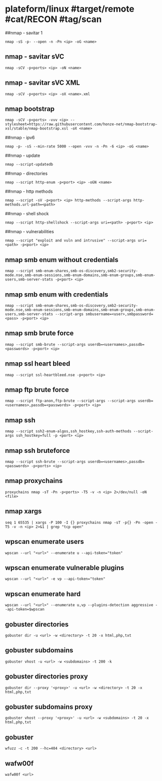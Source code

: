 # plateform/linux #target/remote #cat/RECON #tag/scan

##nmap - savitar 1
```
nmap -sS -p- --open -n -Pn <ip> -oG <name>
```
## nmap - savitar sVC
```
nmap -sCV -p<ports> <ip> -oN <name>
```
## nmap - savitar sVC XML
```
nmap -sCV -p<ports> <ip> -oX <name>.xml
```
## nmap bootstrap
```
nmap -sCV -p<ports> -vvv <ip> --stylesheet=https://raw.githubusercontent.com/honze-net/nmap-bootstrap-xsl/stable/nmap-bootstrap.xsl -oX <name>
```
##nmap - ipv6
```
nmap -p- -sS --min-rate 5000 --open -vvv -n -Pn -6 <ip> -oG <name>
```
##nmap - update
```
nmap --script-updatedb
```
##nmap - directories
```
nmap --script http-enum -p<port> <ip> -oGN <name>
```
##nmap - http methods
```
nmap --script -sV -p<port> <ip> http-methods --script-args http-methods.url-path=<path>
```
##nmap - shell shock
```
nmap --script http-shellshock --script-args uri=<path> -p<port> <ip>
```
##nmap - vulnerabilities
```
nmap --script "exploit and vuln and intrusive" --script-args uri=<path> -p<port> <ip>
```
## nmap smb enum without credentials
```
nmap --script smb-enum-shares,smb-os-discovery,smb2-security-mode.nse,smb-enum-sessions,smb-enum-domains,smb-enum-groups,smb-enum-users,smb-server-stats -p<port> <ip>
```
## nmap smb enum with credentials
```
nmap --script smb-enum-shares,smb-os-discovery,smb2-security-mode.nse,smb-enum-sessions,smb-enum-domains,smb-enum-groups,smb-enum-users,smb-server-stats --script-args smbusername=<user>,smbpassword=<pass> -p<port> <ip>
```
## nmap smb brute force
```
nmap --script smb-brute --script-args userdb=<usernames>,passdb=<passwords> -p<port> <ip>
```
## nmap ssl heart bleed
```
nmap --script ssl-heartbleed.nse -p<port> <ip>
```
## nmap ftp brute force
```
nmap --script ftp-anon,ftp-brute --script-args --script-args userdb=<usernames>,passdb=<passwords> -p<port> <ip>
```
## nmap ssh
```
nmap --script ssh2-enum-algos,ssh_hostkey,ssh-auth-methods --script-args ssh_hostkey=full -p <port> <ip>
```
## nmap ssh bruteforce
```
nmap --script ssh-brute --script-args userdb=<usernames>,passdb=<passwords> -p<ports> <ip>
```
## nmap proxychains
```
proxychains nmap -sT -Pn -p<ports> -T5 -v -n <ip> 2>/dev/null -oN <file>
```
## nmap xargs
```
seq 1 65535 | xargs -P 100 -I {} proxychains nmap -sT -p{} -Pn -open -T5 -v -n <ip> 2>&1 | grep "tcp open"
```
## wpscan enumerate users
```
wpscan --url "<url>" --enumerate u --api-token="token"
```
## wpscan enumerate vulnerable plugins
```
wpscan --url "<url>" -e vp --api-token="token"
```
## wpscan enumerate hard
```
wpscan --url "<url>" --enumerate u,vp --plugins-detection aggressive --api-token=$wpscan
```
## gobuster directories
```
gobuster dir -u <url> -w <directory> -t 20 -x html,php,txt
```
## gobuster subdomains
```
gobuster vhost -u <url> -w <subdomains> -t 200 -k
```
## gobuster directories proxy 
```
gobuster dir --proxy '<proxy>' -u <url> -w <directory> -t 20 -x html,php,txt

```
## gobuster subdomains proxy 
```
gobuster vhost --proxy '<proxy>' -u <url> -w <subdomains> -t 20 -x html,php,txt

```
## gobuster
```
wfuzz -c -t 200 --hc=404 <directory> <url>
```
## wafw00f
```
wafw00f <url>
```
